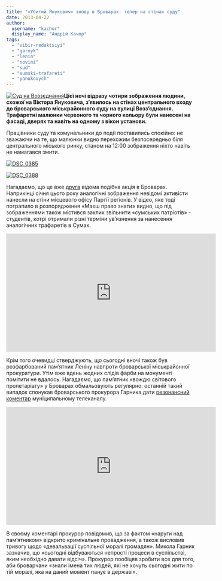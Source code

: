 ```yaml
---
title: "«Убитий Янукович» знову в Броварах: тепер на стінах суду"
date: 2013-04-22
author: 
  username: "kachor"
  display_name: "Андрій Качор"
tags: 
  - "vibir-redaktsiyi"
  - "garnyk"
  - "lenin"
  - "novini"
  - "sud"
  - "sumski-trafareti"
  - "yanukovych"
---
```


[![Суд на Воззєднання](https://mpz.brovary.org/wp-content/uploads/2013/04/Sud-na-Vozzyednannya.jpg)](https://mpz.brovary.org/wp-content/uploads/2013/04/Sud-na-Vozzyednannya.jpg)**Цієї ночі відразу чотири зображення людини, схожої на Віктора Януковича, з’явилось на стінах центрального входу до броварського міськрайонного суду на вулиці Возз’єднання. Трафаретні малюнки червоного та чорного кольору були нанесені на фасаді, дверях та навіть на одному з вікон установи.**

Працівники суду та комунальники до події поставились спокійно: не зважаючи на те, що малюнки видно перехожим безпосередньо біля центрального міського ринку, станом на 12:00 зображення ніхто навіть не намагався змити.

[![DSC_0385](https://mpz.brovary.org/wp-content/uploads/2013/04/DSC_0385.jpg)](https://mpz.brovary.org/wp-content/uploads/2013/04/DSC_0385.jpg)

[![DSC_0388](https://mpz.brovary.org/wp-content/uploads/2013/04/DSC_0388.jpg)](https://mpz.brovary.org/wp-content/uploads/2013/04/DSC_0388.jpg)

Нагадаємо, що це вже [друга](https://mpz.brovary.org/sumski-trafareti-iz-zobrazhennyam-yanukovicha-z-yavilis-u-brovarah/) відома подібна акція в Броварах. Наприкінці січня цього року аналогічні зображення невідомі активісти нанесли на стіни місцевого офісу Партії регіонів. У відео, яке тоді потрапило в розпорядження «Маєш право знати» видно, що під зображеннями також містився заклик звільнити «сумських патріотів» - студентів, котрі отримали різні терміни ув’язнення за нанесення аналогічних трафаретів в Сумах.

<iframe src="http://www.youtube.com/embed/oaJXkCeXTZg" height="315" width="560" allowfullscreen frameborder="0"></iframe>

Крім того очевидці стверджують, що сьогодні вночі також був розфарбований пам’ятник Леніну навпроти броварської міськрайонної прокуратури. Утім вже вдень жодних слідів фарби на монументі помітити не вдалось. Нагадаємо, що пам’ятник «вождю світового пролетаріату» у Броварах обмальовують регулярно: останній такий випадок спонукав броварського прокурора Гарника дати [резонансний коментар](http://blogs.tvi.ua/2013/02/13/panteon_bohiv_brovarskoyi_vlady_lenin_ta_mazokh) муніципальному телеканалу.

<iframe src="http://www.youtube.com/embed/SW8yFmMegik" height="315" width="560" allowfullscreen frameborder="0"></iframe>

В своєму коментарі прокурор повідомив, що за фактом «наруги над пам’ятником» відкрито кримінальне провадження, а також висловив тривогу щодо «девальвації суспільної моралі громадян». Микола Гарник зазначив, що «сьогодні відбуваються непрості процеси в суспільстві, яким необхідно давати відсіч». Прокурор пообіцяв зробити все для того, аби броварчани «знали імена тих людей, які не хочуть сьогодні жити по тій моралі, яка на даний момент панує в державі».
